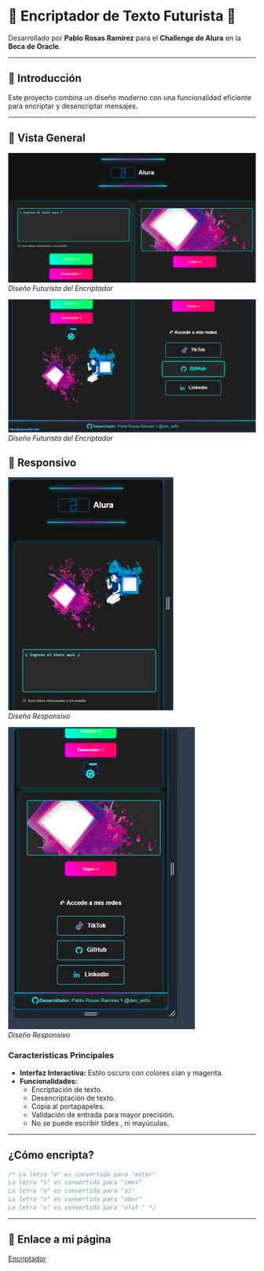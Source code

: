 # 🌟 **Encriptador de Texto Futurista** 🌟

Desarrollado por **Pablo Rosas Ramírez** para el **Challenge de Alura** en la **Beca de Oracle**.

---

## 📜 **Introducción**

Este proyecto combina un diseño moderno con una funcionalidad eficiente para encriptar y desencriptar mensajes. 

---

## 🚀 **Vista General**

![Encriptador de Texto](/capturas/Captura1.png)  
*Diseño Futurista del Encriptador*

![Encriptador de Texto](/capturas/Captura2.png)  
*Diseño Futurista del Encriptador*

## 🚀 **Responsivo**
![Encriptador de Texto](/capturas/Captura3.png)  
*Diseño Responsivo*

![Encriptador de Texto](/capturas/Captura4.png)  
*Diseño Responsivo*

### **Características Principales**

- **Interfaz Interactiva:** Estilo oscuro con colores cian y magenta.
- **Funcionalidades:**
  - Encriptación de texto.
  - Desencriptación de texto.
  - Copia al portapapeles.
  - Validación de entrada para mayor precisión.
  - No se puede escribir tildes , ni mayúculas.

---

## ¿Cómo encripta?

```javascript
/* La letra "e" es convertida para "enter"
La letra "i" es convertida para "imes"
La letra "a" es convertida para "ai"
La letra "o" es convertida para "ober"
La letra "u" es convertida para "ufat " */
```
---

## 🚀 Enlace a mi página

[Encriptador](https://encriptador-sigma-khaki.vercel.app/)

